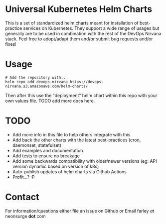 # Universal Kubernetes Helm Charts

This is a set of standardized helm charts meant for installation of best-practice services on Kubernetes.  They support a wide range of usages but generally are to be used in combination with the rest of the DevOps Nirvana stack.  Feel free to adopt/adapt them and/or submit bug requests and/or fixes!

# Usage

```
# Add the repository with..
helm repo add devops-nirvana https://devops-nirvana.s3.amazonaws.com/helm-charts/
```

Then after this use the "deployment" helm chart within this repo with your own values file.  TODO add more docs here.

# TODO

* Add more info in this file to help others integrate with this 
* Add back the other charts with the latest best-practices (cron, daemonset, statefulset)
* Add examples and documentation
* Add tests to ensure no breakage
* Add some backwards compatibility with older/newer versions (eg: API version dynamic based on version of k8s)
* Auto-publish updates of helm charts via Github Actions
* Profit...?  :P

# Contact

For information/questions either file an issue on Github or Email farley _at_ neonsurge **dot** com
